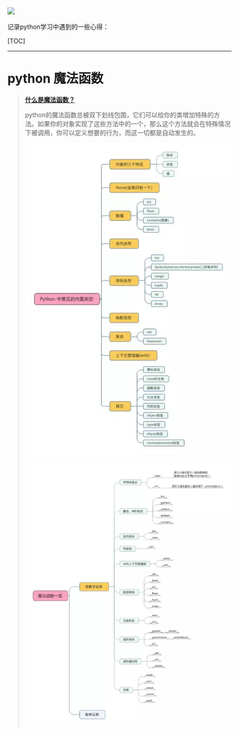 <img src="http://upload-images.jianshu.io/upload_images/15675864-952291e89189c8a8.jpg">



记录python学习中遇到的一些心得：

[TOC]

***

# python 魔法函数

>[**什么是魔法函数？**](https://www.jianshu.com/p/9f2ea97f64d9) 
>
>python的魔法函数总被双下划线包围，它们可以给你的类增加特殊的方法。如果你的对象实现了这些方法中的一个，那么这个方法就会在特殊情况下被调用，你可以定义想要的行为，而这一切都是自动发生的。
>
> ![img](res/Python%20Base/11693390-6a7c5d8ff11bd930.webp)
>
> ![img](res/Python%20Base/11693390-13445404dd231245.webp) 
>
> 


